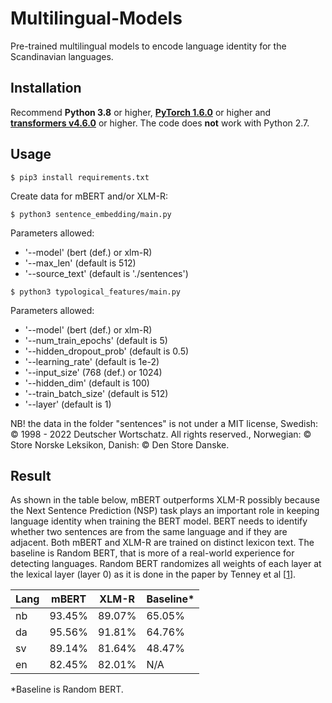 # Multilingual-Models
Pre-trained multilingual models to encode language identity for the Scandinavian languages.

## Installation

Recommend **Python 3.8** or higher, **[PyTorch 1.6.0](https://pytorch.org/get-started/locally/)** or higher and **[transformers v4.6.0](https://github.com/huggingface/transformers)** or higher. The code does **not** work with Python 2.7.

## Usage
```
$ pip3 install requirements.txt
```

Create data for mBERT and/or XLM-R:
```
$ python3 sentence_embedding/main.py
```
Parameters allowed:
* '--model' (bert (def.) or xlm-R)
* '--max_len' (default is 512)
* '--source_text' (default is './sentences')

```
$ python3 typological_features/main.py
```
Parameters allowed:
* '--model' (bert (def.) or xlm-R)
* '--num_train_epochs' (default is 5)
* '--hidden_dropout_prob' (default is 0.5)
* '--learning_rate' (default is 1e-2)
* '--input_size' (768 (def.) or 1024)
* '--hidden_dim' (default is 100)
* '--train_batch_size' (default is 512)
* '--layer' (default is 1)

NB! the data in the folder "sentences" is not under a MIT license, Swedish: © 1998 - 2022 Deutscher Wortschatz. All rights reserved., Norwegian: © Store Norske Leksikon, Danish: © Den Store Danske.

## Result

As shown in the table below, mBERT outperforms XLM-R possibly because the Next Sentence Prediction (NSP) task plays an important role in keeping language identity when training the BERT model. BERT needs to identify whether two sentences are from the same language and if they are adjacent. Both mBERT and XLM-R are trained on distinct lexicon text. The baseline is Random BERT, that is more of a real-world experience for detecting languages. Random BERT randomizes all weights of each layer at the lexical layer (layer 0) as it is done in the paper by Tenney et al [[1](https://arxiv.org/abs/1905.06316)].

| Lang | mBERT | XLM-R | Baseline* |
|-------------------------------------|-------------------------------------|-------------------------------------|----------------------------------------|
| nb                                   | 93.45\%                             | 89.07\%                             | 65.05\%                                |
| da                                  | 95.56\%                             | 91.81\%                             | 64.76\%                                |
| sv                                  | 89.14\%                             | 81.64\%                             | 48.47\%                                |
| en                                  | 82.45\%                             | 82.01\%                             | N/A                                    

*Baseline is Random BERT.
